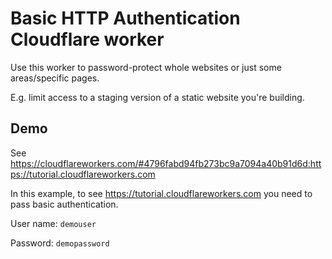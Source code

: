 # Basic HTTP Authentication Cloudflare worker

Use this worker to password-protect whole websites or just some areas/specific pages.

E.g. limit access to a staging version of a static website you're building.

## Demo

See <https://cloudflareworkers.com/#4796fabd94fb273bc9a7094a40b91d6d:https://tutorial.cloudflareworkers.com>

In this example, to see <https://tutorial.cloudflareworkers.com> you need to pass basic authentication.

User name: `demouser`

Password: `demopassword`
